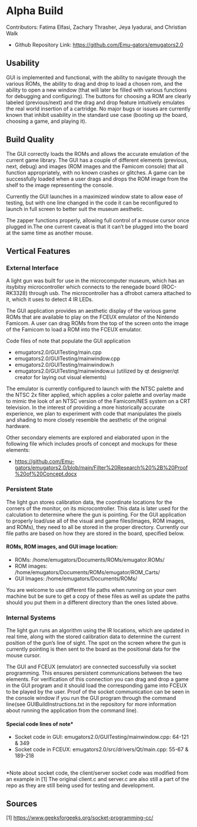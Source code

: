 # Alpha Build

Contributors: Fatima Elfasi, Zachary Thrasher, Jeya Iyadurai, and Christian Walk
- Github Repository Link: https://github.com/Emu-gators/emugators2.0

## Usability

GUI is implemented and functional, with the ability to navigate through the various ROMs, the ability to drag and drop to load a chosen rom, and the ability to open a new window (that will later be filled with various functions for debugging and configuring). The buttons for choosing a ROM are clearly labeled (previous/next) and the drag and drop feature intuitively emulates the real world insertion of a cartridge. No major bugs or issues are currently known that inhibit usability in the standard use case (booting up the board, choosing a game, and playing it).

## Build Quality
The GUI correctly loads the ROMs and allows the accurate emulation of the current game library. The GUI has a couple of different elements (previous, next, debug) and images (ROM images and the Famicom console) that all function appropriately, with no known crashes or glitches.  A game can be successfully loaded when a user drags and drops the ROM image from the shelf to the image representing the console.

Currently the GUI launches in a maximized window state to allow ease of testing, but with one line changed in the code it can be reconfigured to launch in full screen to better suit the museum aesthetic. 

The zapper functions properly, allowing full control of a mouse cursor once plugged in.The one current caveat is that it can’t be plugged into the board at the same time as another mouse. 

## Vertical Features

### External Interface

A light gun was built for use in the microcomputer museum, which has an itsybitsy microcontroller which connects to the renegade board (ROC-RK3328) through usb. The microcontroller has a dfrobot camera attached to it, which it uses to detect 4 IR LEDs. 

The GUI application provides an aesthetic display of the various game ROMs that are available to play on the FCEUX emulator of the Nintendo Famicom. A user can drag ROMs from the top of the screen onto the image of the Famicom to load a ROM into the FCEUX emulator. 

Code files of note that populate the GUI application
- emugators2.0/GUITesting/main.cpp
- emugators2.0/GUITesting/mainwindow.cpp
- emugators2.0/GUITesting/mainwindow.h
- emugators2.0/GUITesting/mainwindow.ui (utilized by qt designer/qt creator for laying out visual elements)

The emulator is currently configured to launch with the NTSC palette and the NTSC 2x filter applied, which applies a color palette and overlay made to mimic the look of an NTSC version of the Famicom/NES system on a CRT television. In the interest of providing a more historically accurate experience, we plan to experiment with code that manipulates the pixels and shading to more closely resemble the aesthetic of the original hardware. 

Other secondary elements are explored and elaborated upon in the following file which includes proofs of concept and mockups for these elements:
- https://github.com/Emu-gators/emugators2.0/blob/main/Filter%20Research%20%2B%20Proof%20of%20Concept.docx


### Persistent State

The light gun stores calibration data, the coordinate locations for the corners of the monitor, on its microcontroller. This data is later used for the calculation to determine where the gun is pointing.
 For the GUI application to properly load/use all of the visual and game files(Images, ROM images, and ROMs), they need to all be stored in the proper directory. Currently our file paths are based on how they are stored in the board, specified below.

#### ROMs, ROM images, and GUI image location:
 - ROMs: /home/emugators/Documents/ROMs/emugator.ROMs/
 - ROM images: /home/emugators/Documents/ROMs/emugator/ROM_Carts/
 - GUI Images: /home/emugators/Documents/ROMs/

You are welcome to use different file paths when running on your own machine but be sure to get a copy of these files as well as update the paths should you put them in a different directory than the ones listed above.

### Internal Systems

The light gun runs an algorithm using the IR locations, which are updated in real time, along with the stored calibration data to determine the current position of the gun’s line of sight. The spot on the screen where the gun is currently pointing is then sent to the board as the positional data for the mouse cursor.

The GUI and FCEUX (emulator) are connected successfully via socket programming. This ensures persistent communications between the two elements. For verification of this connection you can drag and drop a game in the GUI program and it should load the corresponding game into FCEUX to be played by the user. Proof of the socket communication can be seen in the console window if you run the GUI program through the command line(see GUIBuildInstructions.txt in the repository for more information about running the application from the command line).

#### Special code lines of note*
 - Socket code in GUI: emugators2.0/GUITesting/mainwindow.cpp: 64-121 & 349 
 - Socket code in FCEUX: emugators2.0/src/drivers/Qt/main.cpp: 55-67 & 189-218
## 
*Note about socket code, the client/server socket code was modified from an example in [1] The original client.c and server.c are also still a part of the repo as they are still being used for testing and development.

## Sources

[1] https://www.geeksforgeeks.org/socket-programming-cc/
